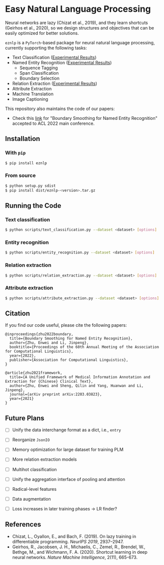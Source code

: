 # Easy Natural Language Processing

Neural networks are lazy (Chizat et al., 2019), and they learn shortcuts (Geirhos et al., 2020), so we design structures and objectives that can be easily optimized for better solutions. 

`eznlp` is a `PyTorch`-based package for neural natural language processing, currently supporting the following tasks:

* Text Classification ([Experimental Results](docs/text-classification.pdf))
* Named Entity Recognition ([Experimental Results](docs/entity-recognition.pdf))
    * Sequence Tagging
    * Span Classification
    * Boundary Selection
* Relation Extraction ([Experimental Results](docs/relation-extraction.pdf))
* Attribute Extraction
* Machine Translation
* Image Captioning

This repository also maintains the code of our papers: 
* Check this [link](docs/boundary-smoothing.md) for "Boundary Smoothing for Named Entity Recognition" accepted to ACL 2022 main conference. 


## Installation
### With `pip`
```bash
$ pip install eznlp
```

### From source
```bash
$ python setup.py sdist
$ pip install dist/eznlp-<version>.tar.gz
```


## Running the Code
### Text classification
```bash
$ python scripts/text_classification.py --dataset <dataset> [options]
```

### Entity recognition
```bash
$ python scripts/entity_recognition.py --dataset <dataset> [options]
```

### Relation extraction
```bash
$ python scripts/relation_extraction.py --dataset <dataset> [options]
```

### Attribute extraction
```bash
$ python scripts/attribute_extraction.py --dataset <dataset> [options]
```


## Citation
If you find our code useful, please cite the following papers: 

```
@inproceedings{zhu2022boundary,
  title={Boundary Smoothing for Named Entity Recognition},
  author={Zhu, Enwei and Li, Jinpeng},
  booktitle={Proceedings of the 60th Annual Meeting of the Association for Computational Linguistics},
  year={2022},
  publisher={Association for Computational Linguistics},
}
```

```
@article{zhu2021framework,
  title={A Unified Framework of Medical Information Annotation and Extraction for {Chinese} Clinical Text},
  author={Zhu, Enwei and Sheng, Qilin and Yang, Huanwan and Li, Jinpeng},
  journal={arXiv preprint arXiv:2203.03823},
  year={2021}
}
```


## Future Plans
- [ ] Unify the data interchange format as a dict, i.e., `entry`
- [ ] Reorganize `JsonIO`
- [ ] Memory optimization for large dataset for training PLM
- [ ] More relation extraction models
- [ ] Multihot classification
- [ ] Unify the aggregation interface of pooling and attention
- [ ] Radical-level features
- [ ] Data augmentation
- [ ] Loss increases in later training phases -> LR finder?


## References
* Chizat, L., Oyallon, E., and Bach, F. (2019). On lazy training in differentiable programming. *NeurIPS 2019*, 2937–2947. 
* Geirhos, R., Jacobsen, J. H., Michaelis, C., Zemel, R., Brendel, W., Bethge, M., and Wichmann, F. A. (2020). Shortcut learning in deep neural networks. *Nature Machine Intelligence*, 2(11), 665-673. 
